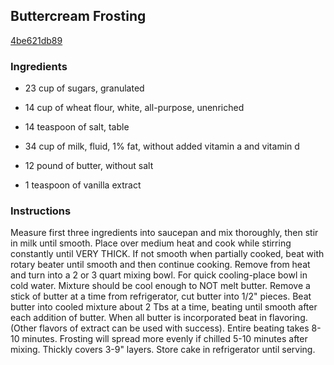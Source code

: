 ## Buttercream Frosting

[4be621db89](http://www.food.com/recipe/buttercream-frosting-140357)

### Ingredients

 - 23 cup of sugars, granulated

 - 14 cup of wheat flour, white, all-purpose, unenriched

 - 14 teaspoon of salt, table

 - 34 cup of milk, fluid, 1% fat, without added vitamin a and vitamin d

 - 12 pound of butter, without salt

 - 1 teaspoon of vanilla extract

### Instructions

Measure first three ingredients into saucepan and mix thoroughly, then stir in milk until smooth. Place over medium heat and cook while stirring constantly until VERY THICK. If not smooth when partially cooked, beat with rotary beater until smooth and then continue cooking. Remove from heat and turn into a 2 or 3 quart mixing bowl. For quick cooling-place bowl in cold water. Mixture should be cool enough to NOT melt butter. Remove a stick of butter at a time from refrigerator, cut butter into 1/2" pieces. Beat butter into cooled mixture about 2 Tbs at a time, beating until smooth after each addition of butter. When all butter is incorporated beat in flavoring. (Other flavors of extract can be used with success). Entire beating takes 8-10 minutes. Frosting will spread more evenly if chilled 5-10 minutes after mixing. Thickly covers 3-9" layers. Store cake in refrigerator until serving.